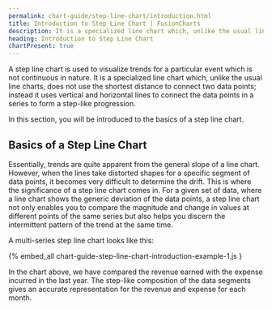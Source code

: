 ```yaml
---
permalink: chart-guide/step-line-chart/introduction.html
title: Introduction to Step Line Chart | FusionCharts
description: It is a specialized line chart which, unlike the usual line charts, does not use the shortest distance to connect two data points
heading: Introduction to Step Line Chart
chartPresent: true
---
```


A step line chart is used to visualize trends for a particular event which is not continuous in nature. It is a specialized line chart which, unlike the usual line charts, does not use the shortest distance to connect two data points; instead it uses vertical and horizontal lines to connect the data points in a series to form a step-like progression.

In this section, you will be introduced to the basics of a step line chart.

## Basics of a Step Line Chart

Essentially, trends are quite apparent from the general slope of a line chart. However, when the lines take distorted shapes for a specific segment of data points, it becomes very difficult to determine the drift. This is where the significance of a step line chart comes in. For a given set of data, where a line chart shows the generic deviation of the data points, a step line chart not only enables you to compare the magnitude and change in values at different points of the same series but also helps you discern the intermittent pattern of the trend at the same time.

A multi-series step line chart looks like this:

{% embed_all chart-guide-step-line-chart-introduction-example-1.js }

In the chart above, we have compared the revenue earned with the expense incurred in the last year. The step-like composition of the data segments gives an accurate representation for the revenue and expense for each month.